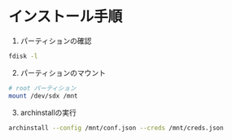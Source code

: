 


# インストール手順

1. パーティションの確認
```bash
fdisk -l
```

2. パーティションのマウント
```bash
# root パーティション
mount /dev/sdx /mnt
```

3. archinstallの実行
```bash
archinstall --config /mnt/conf.json --creds /mnt/creds.json
```



